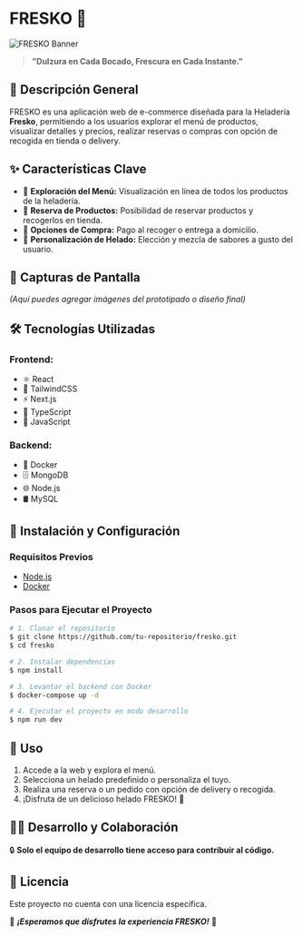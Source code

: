 # FRESKO 🍦

![FRESKO Banner](ruta-a-tu-banner.png)

> **"Dulzura en Cada Bocado, Frescura en Cada Instante."**

## 📌 Descripción General
FRESKO es una aplicación web de e-commerce diseñada para la Heladería **Fresko**, permitiendo a los usuarios explorar el menú de productos, visualizar detalles y precios, realizar reservas o compras con opción de recogida en tienda o delivery.

## ✨ Características Clave
- 📜 **Exploración del Menú:** Visualización en línea de todos los productos de la heladería.
- 🛒 **Reserva de Productos:** Posibilidad de reservar productos y recogerlos en tienda.
- 🚚 **Opciones de Compra:** Pago al recoger o entrega a domicilio.
- 🎨 **Personalización de Helado:** Elección y mezcla de sabores a gusto del usuario.

## 🎨 Capturas de Pantalla
*(Aquí puedes agregar imágenes del prototipado o diseño final)*

## 🛠️ Tecnologías Utilizadas
### **Frontend:**
- ⚛️ React
- 🎨 TailwindCSS
- ⚡ Next.js
- 📝 TypeScript
- 📜 JavaScript

### **Backend:**
- 🐳 Docker
- 🗄️ MongoDB
- 🌐 Node.js
- 🛢️ MySQL

## 🚀 Instalación y Configuración
### **Requisitos Previos**
- [Node.js](https://nodejs.org/)
- [Docker](https://www.docker.com/)

### **Pasos para Ejecutar el Proyecto**
```bash
# 1. Clonar el repositorio
$ git clone https://github.com/tu-repositorio/fresko.git
$ cd fresko

# 2. Instalar dependencias
$ npm install

# 3. Levantar el backend con Docker
$ docker-compose up -d

# 4. Ejecutar el proyecto en modo desarrollo
$ npm run dev
```

## 🎯 Uso
1. Accede a la web y explora el menú.
2. Selecciona un helado predefinido o personaliza el tuyo.
3. Realiza una reserva o un pedido con opción de delivery o recogida.
4. ¡Disfruta de un delicioso helado FRESKO! 🍦

## 👨‍💻 Desarrollo y Colaboración
🔒 **Solo el equipo de desarrollo tiene acceso para contribuir al código.**

## 📜 Licencia
Este proyecto no cuenta con una licencia específica.

📌 **_¡Esperamos que disfrutes la experiencia FRESKO!_** 🎉
